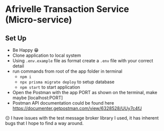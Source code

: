 # Afrivelle Transaction Service (Micro-service)

## Set Up
- Be Happy 😁
- Clone application to local system
- Using `.env.example` file as format create a `.env` file with your correct detail
- run commands from root of the app folder in terminal
  - `npm i`
  - `npx prisma migrate deploy` to setup database
  - `npm start` to start application
- Open the Postman with the app PORT as shown on the terminal, make maybe [localhost:PORT]
- Postman API documentation could be found here https://documenter.getpostman.com/view/6328528/UUy7c4fJ


😔 I have issues with the test message broker library I used, it has inherent bugs
that I hope to find a way around.
